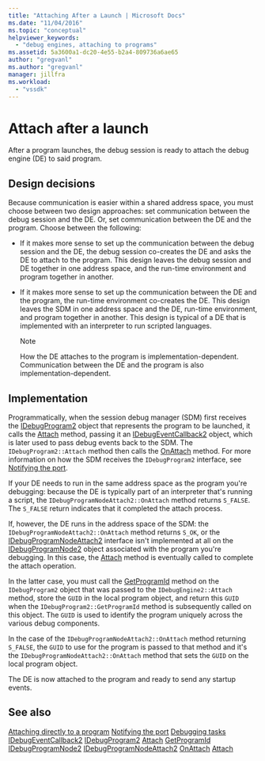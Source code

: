 ```yaml
---
title: "Attaching After a Launch | Microsoft Docs"
ms.date: "11/04/2016"
ms.topic: "conceptual"
helpviewer_keywords:
  - "debug engines, attaching to programs"
ms.assetid: 5a3600a1-dc20-4e55-b2a4-809736a6ae65
author: "gregvanl"
ms.author: "gregvanl"
manager: jillfra
ms.workload:
  - "vssdk"
---
```

# Attach after a launch
After a program launches, the debug session is ready to attach the debug engine (DE) to said program.

## Design decisions
 Because communication is easier within a shared address space, you must choose between two design approaches: set communication between the debug session and the DE. Or, set communication between the DE and the program. Choose between the following:

-   If it makes more sense to set up the communication between the debug session and the DE, the debug session co-creates the DE and asks the DE to attach to the program. This design leaves the debug session and DE together in one address space, and the run-time environment and program together in another.

-   If it makes more sense to set up the communication between the DE and the program, the run-time environment co-creates the DE. This design leaves the SDM in one address space and the DE, run-time environment, and program together in another. This design is typical of a DE that is implemented with an interpreter to run scripted languages.

    > [!NOTE]
    >  How the DE attaches to the program is implementation-dependent. Communication between the DE and the program is also implementation-dependent.

## Implementation
 Programmatically, when the session debug manager (SDM) first receives the [IDebugProgram2](../../extensibility/debugger/reference/idebugprogram2.md) object that represents the program to be launched, it calls the [Attach](../../extensibility/debugger/reference/idebugprogram2-attach.md) method, passing it an [IDebugEventCallback2](../../extensibility/debugger/reference/idebugeventcallback2.md) object, which is later used to pass debug events back to the SDM. The `IDebugProgram2::Attach` method then calls the [OnAttach](../../extensibility/debugger/reference/idebugprogramnodeattach2-onattach.md) method. For more information on how the SDM receives the `IDebugProgram2` interface, see [Notifying the port](../../extensibility/debugger/notifying-the-port.md).

 If your DE needs to run in the same address space as the program you're debugging: because the DE is typically part of an interpreter that's running a script, the `IDebugProgramNodeAttach2::OnAttach` method returns `S_FALSE`. The `S_FALSE` return indicates that it completed the attach process.

 If, however, the DE runs in the address space of the SDM: the `IDebugProgramNodeAttach2::OnAttach` method returns `S_OK`, or the [IDebugProgramNodeAttach2](../../extensibility/debugger/reference/idebugprogramnodeattach2.md) interface isn't implemented at all on the [IDebugProgramNode2](../../extensibility/debugger/reference/idebugprogramnode2.md) object associated with the program you're debugging. In this case, the [Attach](../../extensibility/debugger/reference/idebugengine2-attach.md) method is eventually called to complete the attach operation.

 In the latter case, you must call the [GetProgramId](../../extensibility/debugger/reference/idebugprogram2-getprogramid.md) method on the `IDebugProgram2` object that was passed to the `IDebugEngine2::Attach` method, store the `GUID` in the local program object, and return this `GUID` when the `IDebugProgram2::GetProgramId` method is subsequently called on this object. The `GUID` is used to identify the program uniquely across the various debug components.

 In the case of the `IDebugProgramNodeAttach2::OnAttach` method returning `S_FALSE`, the `GUID` to use for the program is passed to that method and it's the `IDebugProgramNodeAttach2::OnAttach` method that sets the `GUID` on the local program object.

 The DE is now attached to the program and ready to send any startup events.

## See also
 [Attaching directly to a program](../../extensibility/debugger/attaching-directly-to-a-program.md)
 [Notifying the port](../../extensibility/debugger/notifying-the-port.md)
 [Debugging tasks](../../extensibility/debugger/debugging-tasks.md)
 [IDebugEventCallback2](../../extensibility/debugger/reference/idebugeventcallback2.md)
 [IDebugProgram2](../../extensibility/debugger/reference/idebugprogram2.md)
 [Attach](../../extensibility/debugger/reference/idebugprogram2-attach.md)
 [GetProgramId](../../extensibility/debugger/reference/idebugprogram2-getprogramid.md)
 [IDebugProgramNode2](../../extensibility/debugger/reference/idebugprogramnode2.md)
 [IDebugProgramNodeAttach2](../../extensibility/debugger/reference/idebugprogramnodeattach2.md)
 [OnAttach](../../extensibility/debugger/reference/idebugprogramnodeattach2-onattach.md)
 [Attach](../../extensibility/debugger/reference/idebugengine2-attach.md)